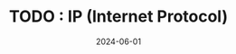 ---
title: "TODO : IP (Internet Protocol)"
excerpt: ""

categories:
  - Network

toc: false
toc_sticky: false

date: 2024-06-01
last_modified_at: 2024-06-01
---